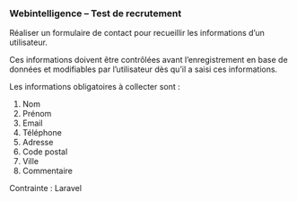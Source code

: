 ### Webintelligence – Test de recrutement

Réaliser un formulaire de contact pour recueillir les informations d’un utilisateur.

Ces informations doivent être contrôlées avant l’enregistrement en base de données et
modifiables par l’utilisateur dès qu’il a saisi ces informations.

Les informations obligatoires à collecter sont :
1. Nom
2. Prénom
3. Email
4. Téléphone
5. Adresse
6. Code postal
7. Ville
8. Commentaire

Contrainte : Laravel
